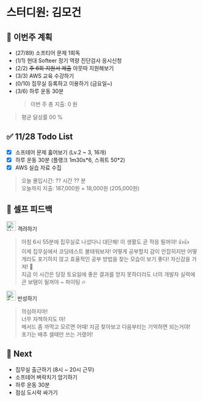 # 스터디원: 김모건

## 🚀 이번주 계획

- (27/89) 소프티어 문제 1회독
- (1/1) 현대 Softeer 정기 역량 진단검사 응시신청
- (2/2) ~~주 6회 지원서 제출~~ 아뭇따 지원해보기
- (3/3) AWS 교육 수강하기
- (0/10) 집무실 등록하고 이용하기 (금요일~)
- (3/6) 하루 운동 30분
  > 이번 주 총 지출: 0 원

> 평균 달성률 00 %

## ✅ 11/28 Todo List

- [x] 소프테어 문제 훓어보기 (Lv.2 ~ 3, 16개)
- [x] 하루 운동 30분 (플랭크 1m30s\*6, 스쿼트 50\*2)
- [x] AWS 실습 자료 수집

> 오늘 몰입시간: ?? 시간 ?? 분 <br>
> 오늘까지 지출: 187,000원 + 18,000원 (205,000원)

## 🎉 셀프 피드백

<img src="https://raw.githubusercontent.com/Tarikul-Islam-Anik/Animated-Fluent-Emojis/master/Emojis/Smilies/Hugging%20Face.png" alt="Hugging Face" width="25" height="25"> 격려하기</img>

> 아침 6시 55분에 집무실로 나섰다니 대단해! 이 생활도 곧 적응 될꺼야! 👍👍<br>
> 이제 집무실에서 코딩테스트 불태워보자! 어떻게 공부할지 감이 안잡히지만 어떻게라도 포기하지 않고 효율적인 공부 방법을 찾는 모습이 보기 좋다! 자신감을 가져! 🚀<br>
> 지금 이 시간은 당장 토요일에 좋은 결과를 얻지 못하더라도 너의 개발자 실력에 큰 보탬이 될꺼야 ~ 파이팅 🔥

<img src="https://raw.githubusercontent.com/Tarikul-Islam-Anik/Animated-Fluent-Emojis/master/Emojis/Smilies/Face%20with%20Monocle.png" alt="Face with Monocle" width="25" height="25"> 반성하기</img>

> 의심하지마!<br>
> 너무 자책하지도 마!<br>
> 메서드 좀 까먹고 모르면 어때! 지금 찾아보고 다음부터는 기억하면 되는거야!<br>
> 포기는 배추 셀때만 쓰는 거랬어!<br>

## 🌱 Next

- 집무실 출근하기 (8시 ~ 20시 근무)
- 소프테어 벼락치기 암기하기
- 하루 운동 30분
- 점심 도시락 싸가기
